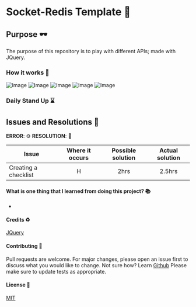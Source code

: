 # Socket-Redis Template :rocket:

## Purpose :dark_sunglasses:

The purpose of this repository is to play with different APIs; made with JQuery.

### How it works :open_book:

![Image](https://www.dropbox.com/sh/w77uz5cu6u8gurw/AADTfA0MqyWyiNsGMTB09caRa?raw=1)
![Image](https://www.dropbox.com/s/1mqbhpsbyuifhv2/Screen%20Shot%202021-01-24%20at%2013.03.42.png?raw=1)
![Image](https://www.dropbox.com/s/zs05hzjgraqfo1i/Screen%20Shot%202021-01-24%20at%2013.03.44.png?raw=1)
![Image](https://www.dropbox.com/s/7jxs4ilstoahwzq/Screen%20Shot%202021-01-24%20at%2013.03.47.png?raw=1)
![Image](https://www.dropbox.com/s/fgvoi8nrtyqa25e/Screen%20Shot%202021-01-24%20at%2013.03.50.png?raw=1)

### Daily Stand Up :hourglass:

## Issues and Resolutions :flashlight:

**ERROR**: :gear:
**RESOLUTION**: :key:

| Issue                | Where it occurs | Possible solution | Actual solution |
| -------------------- | :-------------: | :---------------: | :-------------: |
| Creating a checklist |        H        |       2hrs        |     2.5hrs      |

#### What is one thing that I learned from doing this project? :books:

-

#### Credits :recycle:

[JQuery](https://api.jquery.com/jquery.ajax/)

#### Contributing :round_pushpin:

Pull requests are welcome. For major changes, please open an issue first to discuss what you would like to change.
Not sure how? Learn [Github](https://www.youtube.com/watch?v=3RjQznt-8kE&list=PL4cUxeGkcC9goXbgTDQ0n_4TBzOO0ocPR)
Please make sure to update tests as appropriate.

#### License :memo:

[MIT](https://choosealicense.com/licenses/mit/)
